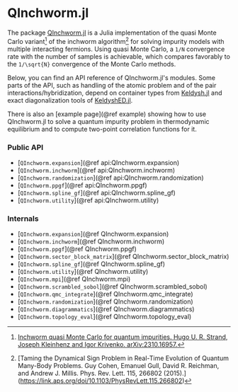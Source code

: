 # QInchworm.jl

The package [QInchworm.jl](https://github.com/krivenko/QInchworm.jl)
is a Julia implementation of the quasi Monte Carlo variant[^1]
of the inchworm algorithm[^2] for solving impurity models with multiple
interacting fermions. Using quasi Monte Carlo, a ``1/N`` convergence rate with
the number of samples is achievable, which compares favorably to the
``1/\sqrt{N}`` convergence of the Monte Carlo methods.

Below, you can find an API reference of QInchworm.jl's modules.
Some parts of the API, such as handling of the atomic problem and of the pair
interactions/hybridization, depend on container types from
[Keldysh.jl](https://github.com/kleinhenz/Keldysh.jl) and exact diagonalization
tools of [KeldyshED.jl](https://github.com/krivenko/KeldyshED.jl).

There is also an [example page](@ref example) showing how to use QInchworm.jl
to solve a quantum impurity problem in thermodynamic equilibrium and to compute
two-point correlation functions for it.

[^1]: [Inchworm quasi Monte Carlo for quantum impurities.
       Hugo U. R. Strand, Joseph Kleinhenz and Igor Krivenko.
       arXiv:2310.16957.](https://arxiv.org/abs/2310.16957)
[^2]: [Taming the Dynamical Sign Problem in Real-Time Evolution of Quantum
       Many-Body Problems.
       Guy Cohen, Emanuel Gull, David R. Reichman, and Andrew J. Millis.
       Phys. Rev. Lett. 115, 266802 (2015).]
      (https://link.aps.org/doi/10.1103/PhysRevLett.115.266802)

### Public API

- [`QInchworm.expansion`](@ref api:QInchworm.expansion)
- [`QInchworm.inchworm`](@ref api:QInchworm.inchworm)
- [`QInchworm.randomization`](@ref api:QInchworm.randomization)
- [`QInchworm.ppgf`](@ref api:QInchworm.ppgf)
- [`QInchworm.spline_gf`](@ref api:QInchworm.spline_gf)
- [`QInchworm.utility`](@ref api:QInchworm.utility)

### Internals

- [`QInchworm.expansion`](@ref QInchworm.expansion)
- [`QInchworm.inchworm`](@ref QInchworm.inchworm)
- [`QInchworm.ppgf`](@ref QInchworm.ppgf)
- [`QInchworm.sector_block_matrix`](@ref QInchworm.sector_block_matrix)
- [`QInchworm.spline_gf`](@ref QInchworm.spline_gf)
- [`QInchworm.utility`](@ref QInchworm.utility)
- [`QInchworm.mpi`](@ref QInchworm.mpi)
- [`QInchworm.scrambled_sobol`](@ref QInchworm.scrambled_sobol)
- [`QInchworm.qmc_integrate`](@ref QInchworm.qmc_integrate)
- [`QInchworm.randomization`](@ref QInchworm.randomization)
- [`QInchworm.diagrammatics`](@ref QInchworm.diagrammatics)
- [`QInchworm.topology_eval`](@ref QInchworm.topology_eval)